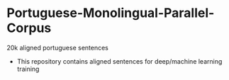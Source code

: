 # Portuguese-Monolingual-Parallel-Corpus
20k aligned portuguese sentences


- This repository contains aligned sentences for deep/machine learning training
